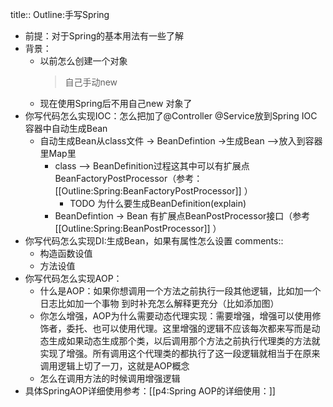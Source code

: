 title:: Outline:手写Spring

- 前提：对于Spring的基本用法有一些了解
- 背景：
	- 以前怎么创建一个对象
	  > 自己手动new
	- 现在使用Spring后不用自己new 对象了
- 你写代码怎么实现IOC：怎么把加了@Controller @Service放到Spring IOC容器中自动生成Bean
	- 自动生成Bean从class文件 -> BeanDefintion ->生成Bean  -->放入到容器里Map里
		- class --> BeanDefinition过程这其中可以有扩展点BeanFactoryPostProcessor（参考： [[Outline:Spring:BeanFactoryPostProcessor]] ）
			- TODO 为什么要生成BeanDefinition(explain)
		- BeanDefintion -> Bean 有扩展点BeanPostProcessor接口（参考 [[Outline:Spring:BeanPostProcessor]] ）
- 你写代码怎么实现DI:生成Bean，如果有属性怎么设置
  comments::
	- 构造函数设值
	- 方法设值
- 你写代码怎么实现AOP：
	- 什么是AOP：如果你想调用一个方法之前执行一段其他逻辑，比如加一个日志比如加一个事物
	  到时补充怎么解释更充分（比如添加图）
	- 你怎么增强，AOP为什么需要动态代理实现：需要增强，增强可以使用修饰者，委托、也可以使用代理。这里增强的逻辑不应该每次都来写而是动态生成如果动态生成那个类，以后调用那个方法之前执行代理类的方法就实现了增强。所有调用这个代理类的都执行了这一段逻辑就相当于在原来调用逻辑上切了一刀，这就是AOP概念
	- 怎么在调用方法的时候调用增强逻辑
- 具体SpringAOP详细使用参考：[[p4:Spring AOP的详细使用：]]